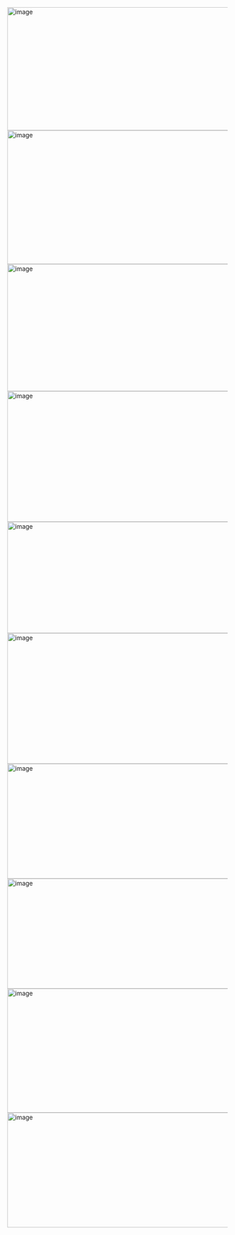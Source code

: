 <img width="1419" height="281" alt="image" src="https://github.com/user-attachments/assets/34c6b598-9cc7-4de5-843c-53224a50d24e" />
<img width="1426" height="305" alt="image" src="https://github.com/user-attachments/assets/5422f4b1-3e15-4e79-a96b-7a922fcdd452" />
<img width="1424" height="290" alt="image" src="https://github.com/user-attachments/assets/48665590-7e7d-44d1-acd8-69c4d529b6e0" />
<img width="1411" height="298" alt="image" src="https://github.com/user-attachments/assets/19c83f7e-6dae-42db-8286-4d4db4ce938e" />
<img width="1425" height="254" alt="image" src="https://github.com/user-attachments/assets/e9d311d5-2198-4e7b-a032-0e7c98e9528f" />
<img width="1422" height="298" alt="image" src="https://github.com/user-attachments/assets/09c52890-6be8-4c78-9cbc-5e3bde26e64f" />
<img width="1413" height="262" alt="image" src="https://github.com/user-attachments/assets/60a51884-d6bd-45f6-8010-80aba5855d92" />
<img width="1417" height="251" alt="image" src="https://github.com/user-attachments/assets/bb042656-3bdd-4c3c-b3c7-8a288ae4d0b0" />
<img width="1422" height="283" alt="image" src="https://github.com/user-attachments/assets/a6287c46-8c85-465a-b869-dee81d779a95" />
<img width="1425" height="262" alt="image" src="https://github.com/user-attachments/assets/326b363c-27f4-4e20-8423-7143f4506287" />
